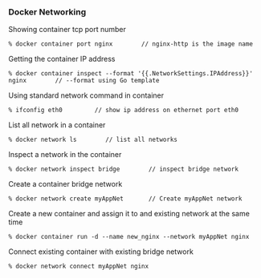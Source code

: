### Docker Networking  

Showing container tcp port number
```
% docker container port nginx        // nginx-http is the image name
```  

Getting the container IP address  
```
% docker container inspect --format '{{.NetworkSettings.IPAddress}}' nginx        // --format using Go template
```  

Using standard network command in container  
```
% ifconfig eth0         // show ip address on ethernet port eth0 
```  

List all network in a container 
``` 
% docker network ls        // list all networks
```  

Inspect a network in the container 
```
% docker network inspect bridge        // inspect bridge network
```

Create a container bridge network 
```
% docker network create myAppNet       // Create myAppNet network
``` 

Create a new container and assign it to and existing network at the same time 
```
% docker container run -d --name new_nginx --network myAppNet nginx 
```

Connect existing container with existing bridge network 
```
% docker network connect myAppNet nginx 
```



